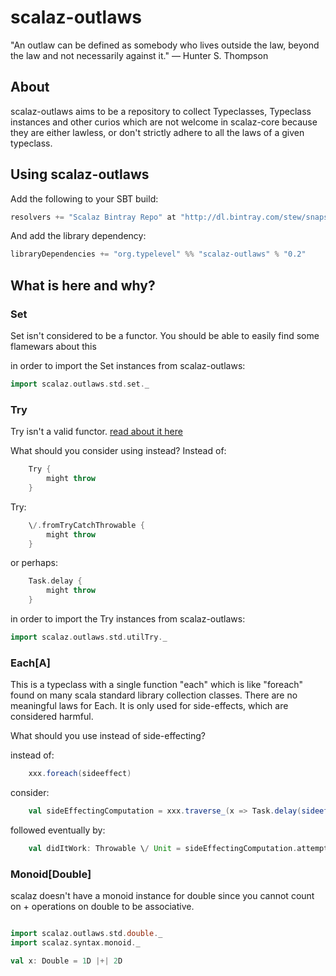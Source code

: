 # scalaz-outlaws

"An outlaw can be defined as somebody who lives outside the law,
beyond the law and not necessarily against it." ― Hunter S. Thompson

## About

scalaz-outlaws aims to be a repository to collect Typeclasses,
Typeclass instances and other curios which are not welcome in
scalaz-core because they are either lawless, or don't strictly adhere
to all the laws of a given typeclass.

## Using scalaz-outlaws

Add the following to your SBT build:

``` scala
resolvers += "Scalaz Bintray Repo" at "http://dl.bintray.com/stew/snapshots"
```
And add the library dependency:

``` scala
libraryDependencies += "org.typelevel" %% "scalaz-outlaws" % "0.2"
```

## What is here and why?

### Set

Set isn't considered to be a functor. You should be able to easily find some
flamewars about this

in order to import the Set instances from scalaz-outlaws:
``` scala
import scalaz.outlaws.std.set._
```

### Try

Try isn't a valid functor. [read about it
here](https://issues.scala-lang.org/browse/SI-6284)

What should you consider using instead?  Instead of:
``` scala
    Try {
        might throw
    }
```
Try:
``` scala
    \/.fromTryCatchThrowable {
        might throw
    }
```
or perhaps:
``` scala
    Task.delay {
        might throw
    }
```

in order to import the Try instances from scalaz-outlaws:
``` scala
import scalaz.outlaws.std.utilTry._
```

### Each[A]

This is a typeclass with a single function "each" which is like "foreach" found
on many scala standard library collection classes. There are no meaningful laws
for Each. It is only used for side-effects, which are considered harmful.

What should you use instead of side-effecting?

instead of:
``` scala
    xxx.foreach(sideeffect)
```
consider:
``` scala
    val sideEffectingComputation = xxx.traverse_(x => Task.delay(sideeffect(x))
```

followed eventually by:
``` scala
    val didItWork: Throwable \/ Unit = sideEffectingComputation.attemptRun
```

### Monoid[Double]

scalaz doesn't have a monoid instance for double since you cannot
count on + operations on double to be associative.

```scala

import scalaz.outlaws.std.double._
import scalaz.syntax.monoid._

val x: Double = 1D |+| 2D
```
